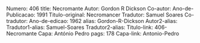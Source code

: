 Numero: 406
title: Necromante
Autor: Gordon R Dickson
Co-autor: 
Ano-de-Publicacao: 1991
Titulo-original: Necromancer
Tradutor: Samuel Soares
Co-tradutor: 
Ano-de-edicao: 1962
alias: Gordon-R-Dickson
Autor2-alias: 
Tradutor1-alias: Samuel-Soares
Tradutor2-alias: 
Titulo-link: 406-Necromante
Capa: António Pedro
pags: 178
Capa-link: Antonio-Pedro